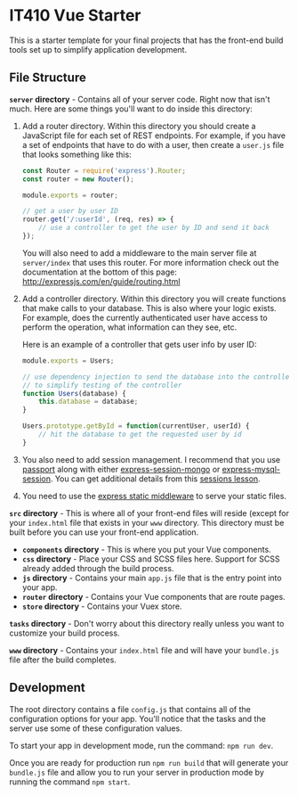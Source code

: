 # IT410 Vue Starter

This is a starter template for your final projects that has the front-end build tools set up to simplify application development.

## File Structure

**`server` directory** - Contains all of your server code. Right now that isn't much. Here are some things you'll want to do inside this directory:

1. Add a router directory. Within this directory you should create a JavaScript file for each set of REST endpoints. For example, if you have a set of endpoints that have to do with a user, then create a `user.js` file that looks something like this:

    ```js
    const Router = require('express').Router;
    const router = new Router();

    module.exports = router;

    // get a user by user ID
    router.get('/:userId', (req, res) => {
        // use a controller to get the user by ID and send it back
    });
    ```

    You will also need to add a middleware to the main server file at `server/index` that uses this router. For more information check out the documentation at the bottom of this page: http://expressjs.com/en/guide/routing.html
    
2. Add a controller directory. Within this directory you will create functions that make calls to your database. This is also where your logic exists. For example, does the currently authenticated user have access to perform the operation, what information can they see, etc.

    Here is an example of a controller that gets user info by user ID:
    
    ```js
    module.exports = Users;
    
    // use dependency injection to send the database into the controller
    // to simplify testing of the controller
    function Users(database) {
        this.database = database;
    }
    
    Users.prototype.getById = function(currentUser, userId) {
        // hit the database to get the requested user by id
    }
    ```
    
3. You also need to add session management. I recommend that you use [passport](http://www.passportjs.org/) along with either [express-session-mongo](https://npmjs.com/packages/express-session-mongo) or [express-mysql-session](https://npmjs.com/packages/express-mysql-session). You can get additional details from this [sessions lesson](http://james.darktech.org/#/lessons/sessions).

4. You need to use the [express static middleware](http://expressjs.com/en/starter/static-files.html) to serve your static files.

**`src` directory** - This is where all of your front-end files will reside (except for your `index.html` file that exists in your `www` directory. This directory must be built before you can use your front-end application.

- **`components` directory** - This is where you put your Vue components.
- **`css` directory** - Place your CSS and SCSS files here. Support for SCSS already added through the build process.
- **`js` directory** - Contains your main `app.js` file that is the entry point into your app.
- **`router` directory** - Contains your Vue components that are route pages.
- **`store` directory** - Contains your Vuex store.

**`tasks` directory** - Don't worry about this directory really unless you want to customize your build process.

**`www` directory** - Contains your `index.html` file and will have your `bundle.js` file after the build completes.

## Development

The root directory contains a file `config.js` that contains all of the configuration options for your app. You'll notice that the tasks and the server use some of these configuration values.

To start your app in development mode, run the command: `npm run dev`.

Once you are ready for production run `npm run build` that will generate your `bundle.js` file and allow you to run your server in production mode by running the command `npm start`.
